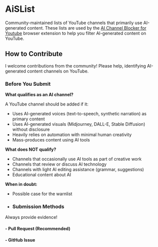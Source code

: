 # AiSList
Community-maintained lists of YouTube channels that primarily use AI-generated content. These lists are used by the [AI Channel Blocker for Youtube](https://github.com/Override92/AiBlock) browser extension to help you filter AI-generated content on YouTube.

## How to Contribute
I welcome contributions from the community! Please help, identifying AI-generated content channels on YouTube.

### Before You Submit

**What qualifies as an AI channel?**

A YouTube channel should be added if it:
- Uses AI-generated voices (text-to-speech, synthetic narration) as primary content
- Uses AI-generated visuals (Midjourney, DALL-E, Stable Diffusion) without disclosure
- Heavily relies on automation with minimal human creativity
- Mass-produces content using AI tools

**What does NOT qualify?**

- Channels that occasionally use AI tools as part of creative work
- Channels that review or discuss AI technology
- Channels with light AI editing assistance (grammar, suggestions)
- Educational content about AI

**When in doubt:** 
- Possible case for the warnlist

- ### Submission Methods

Always provide evidence!

#### - Pull Request (Recommended)
#### - GitHub Issue


